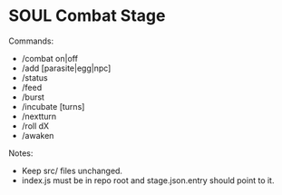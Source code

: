 # SOUL Combat Stage

Commands:
- /combat on|off
- /add <name> [parasite|egg|npc]
- /status
- /feed <name> <amount>
- /burst <name>
- /incubate <name> [turns]
- /nextturn
- /roll dX
- /awaken <name>

Notes:
- Keep src/ files unchanged.
- index.js must be in repo root and stage.json.entry should point to it.
